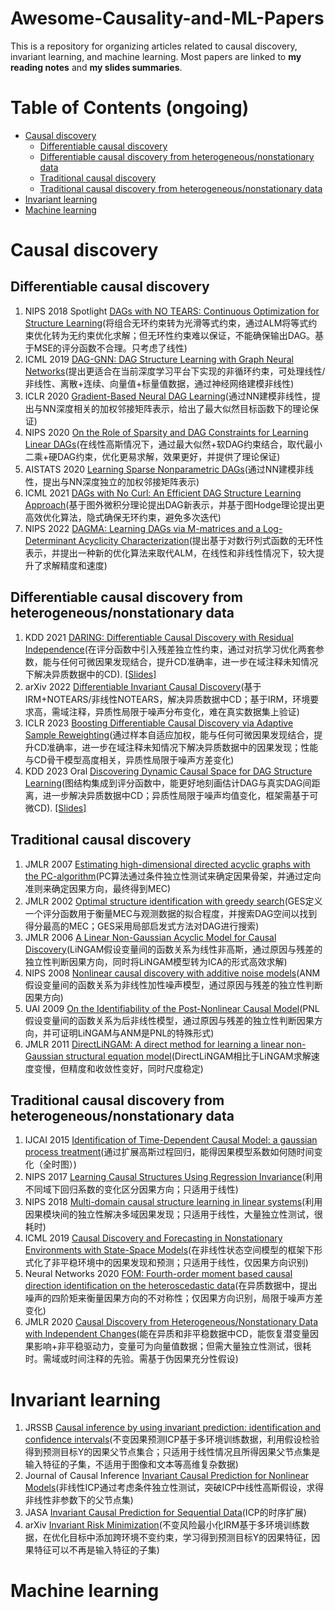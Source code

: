 # Awesome-Causality-and-ML-Papers
This is a repository for organizing articles related to causal discovery, invariant learning, and machine learning. Most papers are linked to **my reading notes** and **my slides summaries**.

# Table of Contents (ongoing)
* [Causal discovery](#causaldiscovery)
   * [Differentiable causal discovery](#new)
   * [Differentiable causal discovery from heterogeneous/nonstationary data](#new-heterogeneous/nonstationary)
   * [Traditional causal discovery](#old-but-important)
   * [Traditional causal discovery from heterogeneous/nonstationary data](#old-but-important-heterogeneous/nonstationary)
* [Invariant learning](#invariantlearning)
* [Machine learning](#machinelearning)
  
# Causal discovery

## Differentiable causal discovery
1. NIPS 2018 Spotlight [DAGs with NO TEARS: Continuous Optimization for Structure Learning](https://arxiv.org/abs/1803.01422)(将组合无环约束转为光滑等式约束，通过ALM将等式约束优化转为无约束优化求解；但无环性约束难以保证，不能确保输出DAG。基于MSE的评分函数不合理。只考虑了线性)
2. ICML 2019 [DAG-GNN: DAG Structure Learning with Graph Neural Networks](https://arxiv.org/abs/1904.10098)(提出更适合在当前深度学习平台下实现的非循环约束，可处理线性/非线性、离散+连续、向量值+标量值数据，通过神经网络建模非线性)
3. ICLR 2020 [Gradient-Based Neural DAG Learning](https://arxiv.org/abs/1906.02226)(通过NN建模非线性，提出与NN深度相关的加权邻接矩阵表示，给出了最大似然目标函数下的理论保证)
4. NIPS 2020 [On the Role of Sparsity and DAG Constraints for Learning Linear DAGs](https://arxiv.org/abs/2006.10201)(在线性高斯情况下，通过最大似然+软DAG约束结合，取代最小二乘+硬DAG约束，优化更易求解，效果更好，并提供了理论保证)
5. AISTATS 2020 [Learning Sparse Nonparametric DAGs](https://arxiv.org/abs/1909.13189)(通过NN建模非线性，提出与NN深度独立的加权邻接矩阵表示)
6. ICML 2021 [DAGs with No Curl: An Efficient DAG Structure Learning Approach](https://arxiv.org/abs/2106.07197)(基于图外微积分理论提出DAG新表示，并基于图Hodge理论提出更高效优化算法，隐式确保无环约束，避免多次迭代)
7. NIPS 2022 [DAGMA: Learning DAGs via M-matrices and a Log-Determinant Acyclicity Characterization](https://arxiv.org/abs/2209.08037)(提出基于对数行列式函数的无环性表示，并提出一种新的优化算法来取代ALM，在线性和非线性情况下，较大提升了求解精度和速度)

## Differentiable causal discovery from heterogeneous/nonstationary data
1. KDD 2021 [DARING: Differentiable Causal Discovery with Residual Independence](https://dl.acm.org/doi/10.1145/3447548.3467439)(在评分函数中引入残差独立性约束，通过对抗学习优化两套参数，能与任何可微因果发现结合，提升CD准确率，进一步在域注释未知情况下解决异质数据中的CD). [[Slides]](https://github.com/huiyang-yi/Awesome-Causality-and-ML-Papers/blob/main/Slides/DARING.pdf)
2. arXiv 2022 [Differentiable Invariant Causal Discovery](https://arxiv.org/abs/2205.15638)(基于IRM+NOTEARS/非线性NOTEARS，解决异质数据中CD；基于IRM，环境要求高，需域注释，异质性局限于噪声分布变化，难在真实数据集上验证)
3. ICLR 2023 [Boosting Differentiable Causal Discovery via Adaptive Sample Reweighting](https://arxiv.org/abs/2303.03187)(通过样本自适应加权，能与任何可微因果发现结合，提升CD准确率，进一步在域注释未知情况下解决异质数据中的因果发现；性能与CD骨干模型高度相关，异质性局限于噪声方差变化)
4. KDD 2023 Oral [Discovering Dynamic Causal Space for DAG Structure Learning](https://arxiv.org/abs/2306.02822)(图结构集成到评分函数中，能更好地刻画估计DAG与真实DAG间距离，进一步解决异质数据中CD；异质性局限于噪声均值变化，框架需基于可微CD). [[Slides]](https://github.com/huiyang-yi/Awesome-Causality-and-ML-Papers/blob/main/Slides/CASPER.pdf)

## Traditional causal discovery
1. JMLR 2007 [Estimating high-dimensional directed acyclic graphs with the PC-algorithm](https://arxiv.org/abs/math/0510436)(PC算法通过条件独立性测试来确定因果骨架，并通过定向准则来确定因果方向，最终得到MEC)
2. JMLR 2002 [Optimal structure identification with greedy search](https://dl.acm.org/doi/10.1162/153244303321897717)(GES定义一个评分函数用于衡量MEC与观测数据的拟合程度，并搜索DAG空间以找到得分最高的MEC；GES采用局部启发式方法对DAG进行搜索)
3. JMLR 2006 [A Linear Non-Gaussian Acyclic Model for Causal Discovery](https://dl.acm.org/doi/10.5555/1248547.1248619)(LiNGAM假设变量间的函数关系为线性非高斯，通过原因与残差的独立性判断因果方向，同时将LiNGAM模型转为ICA的形式高效求解)
4. NIPS 2008 [Nonlinear causal discovery with additive noise models](https://arxiv.org/abs/2206.06243)(ANM假设变量间的函数关系为非线性加性噪声模型，通过原因与残差的独立性判断因果方向)
5. UAI 2009 [On the Identifiability of the Post-Nonlinear Causal Model](https://arxiv.org/abs/1205.2599)(PNL假设变量间的函数关系为后非线性模型，通过原因与残差的独立性判断因果方向，并可证明LiNGAM与ANM是PNL的特殊形式)
6. JMLR 2011 [DirectLiNGAM: A direct method for learning a linear non-Gaussian structural equation model](https://arxiv.org/abs/1101.2489)(DirectLiNGAM相比于LiNGAM求解速度变慢，但精度和收敛性变好，同时尺度稳定)

## Traditional causal discovery from heterogeneous/nonstationary data
1. IJCAI 2015 [Identification of Time-Dependent Causal Model: a gaussian process treatment](https://dl.acm.org/doi/10.5555/2832581.2832745)(通过扩展高斯过程回归，能得因果模型系数如何随时间变化（全时图）)
2. NIPS 2017 [Learning Causal Structures Using Regression Invariance](https://arxiv.org/abs/1705.09644)(利用不同域下回归系数的变化区分因果方向；只适用于线性)
3. NIPS 2018 [Multi-domain causal structure learning in linear systems](https://dl.acm.org/doi/10.5555/3327345.3327524)(利用因果模块间的独立性解决多域因果发现；只适用于线性，大量独立性测试，很耗时)
4. ICML 2019 [Causal Discovery and Forecasting in Nonstationary Environments with State-Space Models](https://arxiv.org/abs/1905.10857)(在非线性状态空间模型的框架下形式化了非平稳环境中的因果发现和预测；只适用于线性，仅因果方向识别)
5. Neural Networks 2020 [FOM: Fourth-order moment based causal direction identification on the heteroscedastic data](https://dl.acm.org/doi/abs/10.1016/j.neunet.2020.01.006)(在异质数据中，提出噪声的四阶矩来衡量因果方向的不对称性；仅因果方向识别，局限于噪声方差变化)
6. JMLR 2020 [Causal Discovery from Heterogeneous/Nonstationary Data with Independent Changes](https://arxiv.org/abs/1903.01672)(能在异质和非平稳数据中CD，能恢复潜变量因果影响+非平稳驱动力，变量可为向量值数据；但需大量独立性测试，很耗时。需域或时间注释的先验。需基于伪因果充分性假设)

# Invariant learning

1. JRSSB [Causal inference by using invariant prediction: identification and confidence intervals](https://arxiv.org/abs/1501.01332)(不变因果预测ICP基于多环境训练数据，利用假设检验得到预测目标Y的因果父节点集合；只适用于线性情况且所得因果父节点集是输入特征的子集，不适用于图像和文本等高维复杂数据)
2. Journal of Causal Inference [Invariant Causal Prediction for Nonlinear Models](https://arxiv.org/abs/1706.08576)(非线性ICP通过考虑条件独立性测试，突破ICP中线性高斯假设，求得非线性非参数下的父节点集)
3. JASA [Invariant Causal Prediction for Sequential Data](https://arxiv.org/abs/1706.08058)(ICP的时序扩展)
4. arXiv [Invariant Risk Minimization](https://arxiv.org/abs/1907.02893)(不变风险最小化IRM基于多环境训练数据，在优化目标中添加跨环境不变约束，学习得到预测目标Y的因果特征，因果特征可以不再是输入特征的子集)
  
# Machine learning



